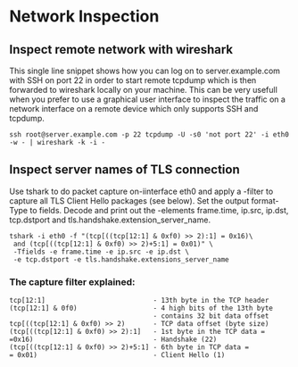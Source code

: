 
# Network Inspection
## Inspect remote network with wireshark
This single line snippet shows how you can log on to server.example.com with SSH on port 22 in order to start remote tcpdump which is then forwarded to wireshark locally on your machine. This can be very usefull when you prefer to use a graphical user interface to inspect the traffic on a network interface on a remote device which only supports SSH and tcpdump.
```
ssh root@server.example.com -p 22 tcpdump -U -s0 'not port 22' -i eth0 -w - | wireshark -k -i -
```
## Inspect server names of TLS connection

Use tshark to do packet capture on-iinterface eth0 and apply a -filter to capture all TLS Client Hello packages (see below). Set the output format-Type to fields. Decode and print out the -elements frame.time, ip.src, ip.dst, tcp.dstport and tls.handshake.extension_server_name.
```
tshark -i eth0 -f "(tcp[((tcp[12:1] & 0xf0) >> 2):1] = 0x16)\
 and (tcp[((tcp[12:1] & 0xf0) >> 2)+5:1] = 0x01)" \
 -Tfields -e frame.time -e ip.src -e ip.dst \
 -e tcp.dstport -e tls.handshake.extensions_server_name
```
### The capture filter explained:
```
tcp[12:1]                           - 13th byte in the TCP header 
(tcp[12:1] & 0f0)                   - 4 high bits of the 13th byte
                                    - contains 32 bit data offset
tcp[((tcp[12:1] & 0xf0) >> 2)       - TCP data offset (byte size)
(tcp[((tcp[12:1] & 0xf0) >> 2):1]   - 1st byte in the TCP data =
=0x16)                              - Handshake (22) 
(tcp[((tcp[12:1] & 0xf0) >> 2)+5:1] - 6th byte in TCP data =
= 0x01)                             - Client Hello (1) 
```
